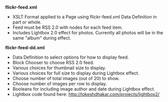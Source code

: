 **flickr-feed.xml**

* XSLT Format applied to a Page using flickr-feed.xml Data Definition in part or whole.
* Feed must be RSS 2.0 with <item> nodes for each feed item.
* Includes Lightbox 2.0 effect for photos. Currently all photos will be in the same "album" during effect.

**flickr-feed-dd.xml**

* Data Definition to select options for how to display feed.
* Block Chooser to choose RSS 2.0 feed.
* Various choices for thumbnail size to display.
* Various choices for full size to display during Lightbox effect.
* Choose number of total images (out of 20) to show.
* Choose number of images per row to display.
* Booleans for including image author and date during Lightbox effect.
* Lightbox code found here: http://lokeshdhakar.com/projects/lightbox2/